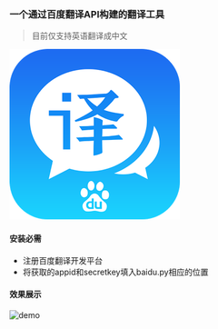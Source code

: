 ### 一个通过百度翻译API构建的翻译工具
> 目前仅支持英语翻译成中文 

![logo](icon.png)

#### 安装必需
* 注册百度翻译开发平台
* 将获取的appid和secretkey填入baidu.py相应的位置

#### 效果展示
![demo](demo.gif)
